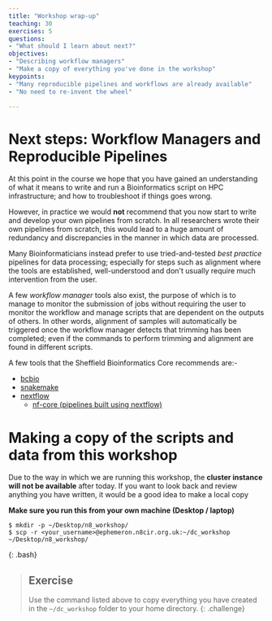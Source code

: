 ```yaml
---
title: "Workshop wrap-up"
teaching: 30
exercises: 5
questions:
- "What should I learn about next?"
objectives:
- "Describing workflow managers"
- "Make a copy of everything you've done in the workshop"
keypoints:
- "Many reproducible pipelines and workflows are already available"
- "No need to re-invent the wheel"

---
```



# Next steps: Workflow Managers and Reproducible Pipelines

At this point in the course we hope that you have gained an understanding of what it means to write and run a Bioinformatics script on HPC infrastructure; and how to troubleshoot if things goes wrong. 

However, in practice we would **not** recommend that you now start to write and develop your own pipelines from scratch. In all researchers wrote their own pipelines from scratch, this would lead to a huge amount of redundancy and discrepancies in the manner in which data are processed. 

Many Bioinformaticians instead prefer to use tried-and-tested *best practice* pipelines for data processing; especially for steps such as alignment where the tools are established, well-understood and don't usually require much intervention from the user. 


A few *workflow manager* tools also exist, the purpose of which is to manage to monitor the submission of jobs without requiring the user to monitor the workflow and manage scripts that are dependent on the outputs of others. In other words, alignment of samples will automatically be triggered once the workflow manager detects that trimming has been completed; even if the commands to perform trimming and alignment are found in different scripts.

A few tools that the Sheffield Bioinformatics Core recommends are:-

- [bcbio](https://bcbio-nextgen.readthedocs.io/en/latest/)
- [snakemake](https://snakemake.readthedocs.io/en/stable/)
- [nextflow](https://www.nextflow.io/)
  + [nf-core (pipelines built using nextflow)](https://nf-co.re/)
  
# Making a copy of the scripts and data from this workshop

Due to the way in which we are running this workshop, the **cluster instance will not be available** after today. If you want to look back and review anything you have written, it would be a good idea to make a local copy


**Make sure you run this from your own machine (Desktop / laptop)**

~~~
$ mkdir -p ~/Desktop/n8_workshop/
$ scp -r <your_username>@ephemeron.n8cir.org.uk:~/dc_workshop ~/Desktop/n8_workshop/
~~~
{: .bash}


> ## Exercise
> Use the command listed above to copy everything you have created in the `~/dc_workshop` folder to your home directory.
{: .challenge}